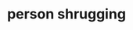 ---
layout: people&body
title: person shrugging
emoji: person_shrugging
permalink: 🤷.html
image: assets/img/3moji/person_shrugging.png
---